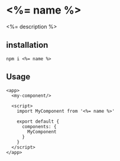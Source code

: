 # <%= name %>

<%= description %>

## installation

```
npm i <%= name %>
```

## Usage

```riot
<app>
  <my-component/>

  <script>
    import MyComponent from '<%= name %>'

    export default {
      components: {
        MyComponent
      }
    }
  </script>
</app>

```